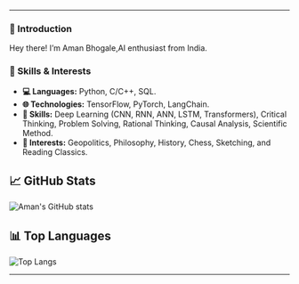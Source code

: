 
---

### 👋 Introduction

Hey there! I’m Aman Bhogale,AI enthusiast from India.


### 🚀 Skills & Interests

- **💻 Languages:** Python, C/C++, SQL.
- **🌐 Technologies:** TensorFlow, PyTorch, LangChain.
- **🧠 Skills:** Deep Learning (CNN, RNN, ANN, LSTM, Transformers), Critical Thinking, Problem Solving, Rational Thinking, Causal Analysis, Scientific Method.
- **🎨 Interests:** Geopolitics, Philosophy, History, Chess, Sketching, and Reading Classics.

## 📈 GitHub Stats

![Aman's GitHub stats](https://github-readme-stats.vercel.app/api?username=amanbhogale&show=reviews,discussions_started,discussions_answered,prs_merged,prs_merged_percentage)

## 📊 Top Languages

![Top Langs](https://github-readme-stats.vercel.app/api/top-langs/?username=amanbhogale&langs_count=8)



---



